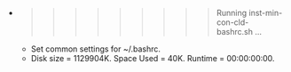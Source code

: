 * >>>>>>>>> Running inst-min-con-cld-bashrc.sh ...
  * Set common settings for ~/.bashrc.
  * Disk size = 1129904K. Space Used = 40K. Runtime = 00:00:00:00.
